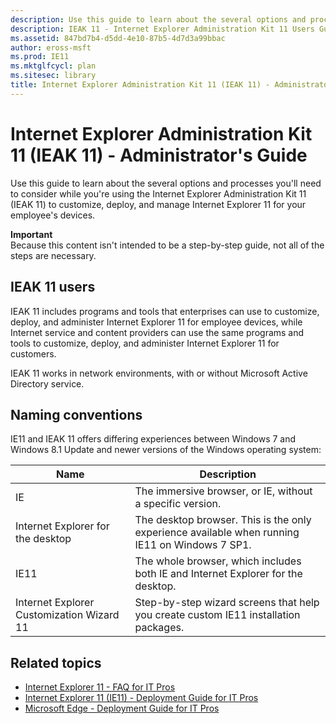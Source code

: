 ```yaml
---
description: Use this guide to learn about the several options and processes you'll need to consider while using the Internet Explorer Administration Kit 11 (IEAK 11) to customize, deploy, and manage Internet Explorer 11 for your employee's devices.
description: IEAK 11 - Internet Explorer Administration Kit 11 Users Guide
ms.assetid: 847bd7b4-d5dd-4e10-87b5-4d7d3a99bbac
author: eross-msft
ms.prod: IE11
ms.mktglfcycl: plan
ms.sitesec: library
title: Internet Explorer Administration Kit 11 (IEAK 11) - Administrator's Guide (Internet Explorer Administration Kit 11 for IT Pros)
---
```


# Internet Explorer Administration Kit 11 (IEAK 11) - Administrator's Guide
Use this guide to learn about the several options and processes you'll need to consider while you're using the Internet Explorer Administration Kit 11 (IEAK 11) to customize, deploy, and manage Internet Explorer 11 for your employee's devices.

**Important**<br>
Because this content isn't intended to be a step-by-step guide, not all of the steps are necessary.

## IEAK 11 users
IEAK 11 includes programs and tools that enterprises can use to customize, deploy, and administer Internet Explorer 11 for employee devices, while Internet service and content providers can use the same programs and tools to customize, deploy, and administer Internet Explorer 11 for customers.

IEAK 11 works in network environments, with or without Microsoft Active Directory service.

## Naming conventions
IE11 and IEAK 11 offers differing experiences between Windows 7 and Windows 8.1 Update and newer versions of the Windows operating system:

|Name |Description                                                |
|-----|-----------------------------------------------------------|
|IE                                        |The immersive browser, or IE, without a specific version.  |
|Internet Explorer for the desktop         |The desktop browser. This is the only experience available when running IE11 on Windows 7 SP1.  |
|IE11                                      |The whole browser, which includes both IE and Internet Explorer for the desktop.  |
|Internet Explorer Customization Wizard 11 |Step-by-step wizard screens that help you create custom IE11 installation packages. |

## Related topics
- [Internet Explorer 11 - FAQ for IT Pros](../ie11-faq/faq-for-it-pros-ie11.md)
- [Internet Explorer 11 (IE11) - Deployment Guide for IT Pros](../ie11-deploy-guide/index.md)
- [Microsoft Edge - Deployment Guide for IT Pros](http://go.microsoft.com/fwlink/p/?LinkId=760643)